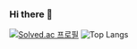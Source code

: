 ### Hi there 👋

[![Solved.ac
프로필](http://mazassumnida.wtf/api/generate_badge?boj={annhj980})](https://solved.ac/{annhj980})
![Top Langs](https://github-readme-stats.vercel.app/api/top-langs/?username=anuraghazra&layout=compact)


<!--
**qwerty7878/qwerty7878** is a ✨ _special_ ✨ repository because its `README.md` (this file) appears on your GitHub profile.

Here are some ideas to get you started:

- 🔭 I’m currently working on ...
- 🌱 I’m currently learning ...
- 👯 I’m looking to collaborate on ...
- 🤔 I’m looking for help with ...
- 💬 Ask me about ...
- 📫 How to reach me: ...
- 😄 Pronouns: ...
- ⚡ Fun fact: ...
-->
